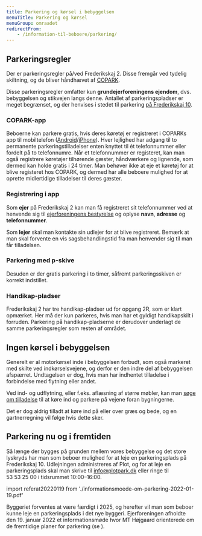 ```yaml
---
title: Parkering og kørsel i bebyggelsen
menuTitle: Parkering og kørsel
menuGroup: omraadet
redirectFrom:
    - /information-til-beboere/parkering/
---
```

## Parkeringsregler

Der er parkeringsregler på/ved Frederikskaj&nbsp;2. Disse fremgår ved tydelig skiltning, og de bliver håndhævet af [COPARK](https://copark.dk/).

Disse parkeringsregler omfatter kun **grundejerforeningens ejendom**, dvs. bebyggelsen og stikvejen langs denne. Antallet af parkeringspladser er meget begrænset, og der henvises i stedet til parkering [på Frederikskaj&nbsp;10](#parkering-nu-og-i-fremtiden).

### COPARK-app

Beboerne kan parkere gratis, hvis deres køretøj er registreret i COPARKs app til mobiltelefon ([Android](https://play.google.com/store/apps/details?id=no.giantleap.parko.copark)/[iPhone](https://apps.apple.com/dk/app/copark/id1503185040?l=da)). Hver lejlighed har adgang til to permanente parkeringstilladelser enten knyttet til ét telefonnummer eller fordelt på to telefonnumre. Når et telefonnummer er registeret, kan man også registrere køretøjer tilhørende gæster, håndværkere og lignende, som dermed kan holde gratis i 24&nbsp;timer. Man behøver ikke at eje et køretøj for at blive registeret hos COPARK, og dermed har alle beboere mulighed for at oprette midlertidige tilladelser til deres gæster.

### Registrering i app

Som **ejer** på Frederikskaj&nbsp;2 kan man få registreret sit telefonnummer ved at henvende sig til [ejerforeningens bestyrelse](/kontakt/ejerforeningen/) og oplyse **navn**, **adresse** og **telefonnummer**.

Som **lejer** skal man kontakte sin udlejer for at blive registreret. Bemærk at man skal forvente en vis sagsbehandlingstid fra man henvender sig til man får tilladelsen.

### Parkering med p-skive

Desuden er der gratis parkering i to timer, såfremt parkeringsskiven er korrekt indstillet.

### Handikap-pladser

Frederikskaj&nbsp;2 har tre handikap-pladser ud for opgang&nbsp;2R, som er klart opmærket. Her må der kun parkeres, hvis man har et gyldigt handikapskilt i forruden. Parkering på handikap-pladserne er derudover underlagt de samme parkeringsregler som resten af området.

## Ingen kørsel i bebyggelsen

Generelt er al motorkørsel inde i bebyggelsen forbudt, som også markeret med skilte ved indkørselsvejene, og derfor er den indre del af bebyggelsen afspærret. Undtagelsen er dog, hvis man har indhentet tilladelse i forbindelse med flytning eller andet.

Ved ind- og udflytning, eller f.eks. aflæsning af større møbler, kan man [søge om tilladelse](http://localhost:8000/kontakt/flytning/) til at køre ind og parkere på vejene foran bygningerne.

Det er dog aldrig tilladt at køre ind på eller over græs og bede, og en gartnerregning vil følge hvis dette sker.

## <LinkTarget name="parkering-nu-og-i-fremtiden">Parkering nu og i fremtiden</LinkTarget>

Så længe der bygges på grunden mellem vores bebyggelse og det store lyskryds har man som beboer mulighed for at leje en parkeringsplads på Frederikskaj&nbsp;10. Udlejningen administreres af Plot, og for at leje en parkeringsplads skal man skrive til [info@plotpark.dk](mailto:info@plotpark.dk) eller ringe til 53&nbsp;53&nbsp;25&nbsp;00 i tidsrummet 10:00&ndash;16:00. 

import referat20220119 from './informationsmoede-om-parkering-2022-01-19.pdf'

Byggeriet forventes at være færdigt i 2025, og herefter vil man som beboer kunne leje en parkeringsplads i det nye byggeri. Ejerforeningen afholdte den 19.&nbsp;januar 2022 et informationsmøde hvor MT Højgaard orienterede om de fremtidige planer for parkering (se <Pdf pdf={referat20220119} text="referat" />).
